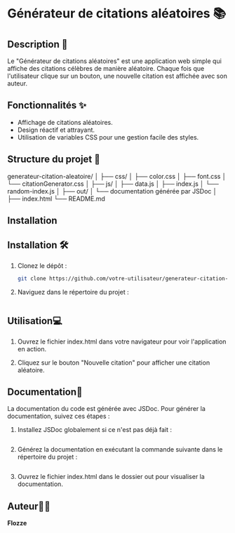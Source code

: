 # Générateur de citations aléatoires 📚

## Description 📝

Le "Générateur de citations aléatoires" est une application web simple qui affiche des citations célèbres de manière aléatoire. Chaque fois que l'utilisateur clique sur un bouton, une nouvelle citation est affichée avec son auteur.

## Fonctionnalités ✨

- Affichage de citations aléatoires.
- Design réactif et attrayant.
- Utilisation de variables CSS pour une gestion facile des styles.

## Structure du projet 📂

generateur-citation-aleatoire/
│
├── css/
│ ├── color.css
│ ├── font.css
│ └── citationGenerator.css
│
├── js/
│ ├── data.js
│ ├── index.js
│ └── random-index.js
│
├── out/
│ └── documentation générée par JSDoc
│
├── index.html
└── README.md

## Installation

## Installation 🛠️

1. Clonez le dépôt :

   ```bash
   git clone https://github.com/votre-utilisateur/generateur-citation-aleatoire.git
   ```

2. Naviguez dans le répertoire du projet :

   ```cd generateur-citation-aleatoire

   ```

## Utilisation💻

1. Ouvrez le fichier index.html dans votre navigateur pour voir l'application en action.

2. Cliquez sur le bouton "Nouvelle citation" pour afficher une citation aléatoire.

## Documentation📖

La documentation du code est générée avec JSDoc. Pour générer la documentation, suivez ces étapes :

1. Installez JSDoc globalement si ce n'est pas déjà fait :

   ```npm install -g jsdoc

   ```

2. Générez la documentation en exécutant la commande suivante dans le répertoire du projet :

   ```jsdoc js/data.js js/index.js js/random-index.js

   ```

3. Ouvrez le fichier index.html dans le dossier out pour visualiser la documentation.

## Auteur👨‍💻

**Flozze**

